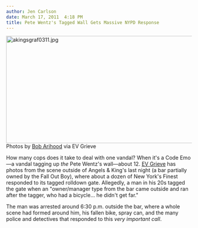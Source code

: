 ```yaml
---
author: Jen Carlson
date: March 17, 2011  4:18 PM
title: Pete Wentz's Tagged Wall Gets Massive NYPD Response
---
```


<p><span class="mt-enclosure mt-enclosure-image" style="display: inline;"> <img alt="akingsgraf0311.jpg" src="https://web.archive.org/web/20110412185010im_/http://gothamist.com/attachments/arts_jen/akingsgraf0311.jpg" width="640" height="292" class="image-none"> </span><br>
<span class="photo_caption">Photos by <a href="https://web.archive.org/web/20110412185010/http://nadieseconoce.blogspot.com/">Bob Arihood</a> via EV Grieve</span></p>

<p>How many cops does it take to deal with one vandal? When it&apos;s a Code Emo&#x2014;a vandal tagging up <em>the</em> Pete Wentz&apos;s wall&#x2014;about 12. <a href="https://web.archive.org/web/20110412185010/http://evgrieve.com/2011/03/what-happens-when-you-tag-pete-wentzs.html">EV Grieve</a> has photos from the scene outside of Angels &amp; King&apos;s last night (a bar partially owned by the Fall Out Boy), where about a dozen of New York&apos;s Finest responded to its tagged rolldown gate. Allegedly, a man in his 20s tagged the gate when an &quot;owner/manager type from the bar came outside and ran after the tagger, who had a bicycle... he didn&apos;t get far.&quot;</p>

<p>The man was arrested around 6:30 p.m. outside the bar, where a whole scene had formed around him, his fallen bike, spray can, and the many police and detectives that responded to this <em>very important call</em>.</p>